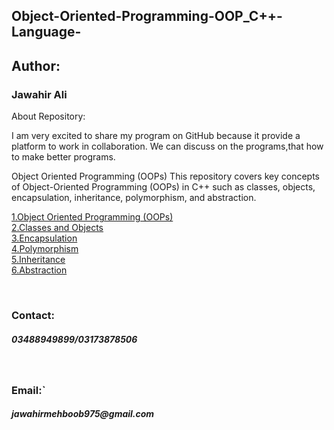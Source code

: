 ## Object-Oriented-Programming-OOP_C++-Language-
<h2>Author:</h2>
<h3>Jawahir Ali</h3>
</h3>About Repository:</h3>
<p>I am very excited to share my program on GitHub because it provide a platform to work in collaboration.  We can discuss on the programs,that how to make better programs.
</p>
<p>  Object Oriented Programming (OOPs)
This repository covers key concepts of Object-Oriented Programming (OOPs) in C++ such as classes, objects, encapsulation, inheritance, polymorphism, and abstraction.

<a href="https://www.geeksforgeeks.org/object-oriented-programming-in-cpp/">1.Object Oriented Programming (OOPs)</a>
<br>
<a href="https://www.geeksforgeeks.org/c-classes-and-objects/ ">2.Classes and Objects</a>
<br>
<a href="https://www.geeksforgeeks.org/encapsulation-in-cpp/   ">3.Encapsulation</a>
<br>
<a href="  https://www.geeksforgeeks.org/cpp-polymorphism/  ">4.Polymorphism</a>
<br>
<a href="   https://www.geeksforgeeks.org/inheritance-in-cpp/ ">5.Inheritance</a>
<br>
<a href="   https://www.geeksforgeeks.org/abstraction-in-cpp/  ">6.Abstraction</a>
</p>
<br>
<h3>Contact: </h3>
<h5>03488949899/03173878506</h5>
<br>
<h3>Email:`</h3>
 <h5> jawahirmehboob975@gmail.com </h5>
